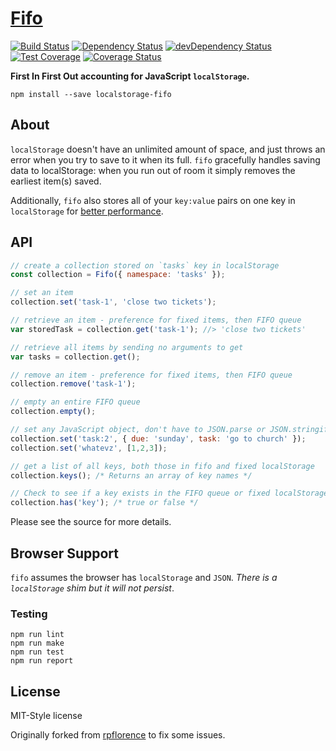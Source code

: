 # [Fifo](https://github.com/MatthewCallis/fifo)

[![Build Status](https://travis-ci.org/MatthewCallis/fifo.svg)](https://travis-ci.org/MatthewCallis/fifo)
[![Dependency Status](https://david-dm.org/MatthewCallis/fifo.svg)](https://david-dm.org/MatthewCallis/fifo)
[![devDependency Status](https://david-dm.org/MatthewCallis/fifo/dev-status.svg?style=flat)](https://david-dm.org/MatthewCallis/fifo#info=devDependencies)
[![Test Coverage](https://codeclimate.com/github/MatthewCallis/fifo/badges/coverage.svg)](https://codeclimate.com/github/MatthewCallis/fifo/coverage)
[![Coverage Status](https://coveralls.io/repos/github/MatthewCallis/fifo/badge.svg?branch=master)](https://coveralls.io/github/MatthewCallis/fifo?branch=master)

**First In First Out accounting for JavaScript `localStorage`.**

`npm install --save localstorage-fifo`

## About

`localStorage` doesn't have an unlimited amount of space, and just throws an error when you try to save to it when its full. `fifo` gracefully handles saving data to localStorage: when you run out of room it simply removes the earliest item(s) saved.

Additionally, `fifo` also stores all of your `key:value` pairs on one key in `localStorage` for [better performance](http://jsperf.com/localstorage-string-size-retrieval).

## API

```javascript
// create a collection stored on `tasks` key in localStorage
const collection = Fifo({ namespace: 'tasks' });

// set an item
collection.set('task-1', 'close two tickets');

// retrieve an item - preference for fixed items, then FIFO queue
var storedTask = collection.get('task-1'); //> 'close two tickets'

// retrieve all items by sending no arguments to get
var tasks = collection.get();

// remove an item - preference for fixed items, then FIFO queue
collection.remove('task-1');
```

```javascript
// empty an entire FIFO queue
collection.empty();

// set any JavaScript object, don't have to JSON.parse or JSON.stringify() yourself when setting and getting.
collection.set('task:2', { due: 'sunday', task: 'go to church' });
collection.set('whatevz', [1,2,3]);

// get a list of all keys, both those in fifo and fixed localStorage
collection.keys(); /* Returns an array of key names */

// Check to see if a key exists in the FIFO queue or fixed localStorage
collection.has('key'); /* true or false */
```

Please see the source for more details.

## Browser Support

`fifo` assumes the browser has `localStorage` and `JSON`. _There is a `localStorage` shim but it will not persist_.

### Testing

```shell
npm run lint
npm run make
npm run test
npm run report
```

## License

MIT-Style license

Originally forked from [rpflorence](https://github.com/rpflorence/fifo) to fix some issues.
